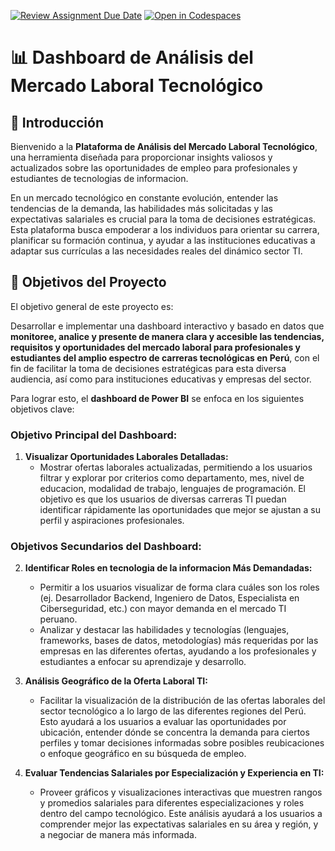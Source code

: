 [![Review Assignment Due Date](https://classroom.github.com/assets/deadline-readme-button-22041afd0340ce965d47ae6ef1cefeee28c7c493a6346c4f15d667ab976d596c.svg)](https://classroom.github.com/a/7rvBn7Ze)
[![Open in Codespaces](https://classroom.github.com/assets/launch-codespace-2972f46106e565e64193e422d61a12cf1da4916b45550586e14ef0a7c637dd04.svg)](https://classroom.github.com/open-in-codespaces?assignment_repo_id=19881757)
# 📊 Dashboard de Análisis del Mercado Laboral Tecnológico 

## 👋 Introducción

Bienvenido a la **Plataforma de Análisis del Mercado Laboral Tecnológico**, una herramienta diseñada para proporcionar insights valiosos y actualizados sobre las oportunidades de empleo para profesionales y estudiantes de tecnologias de informacion.

En un mercado tecnológico en constante evolución, entender las tendencias de la demanda, las habilidades más solicitadas y las expectativas salariales es crucial para la toma de decisiones estratégicas. Esta plataforma busca empoderar a los individuos para orientar su carrera, planificar su formación continua, y ayudar a las instituciones educativas a adaptar sus currículas a las necesidades reales del dinámico sector TI.


## 🎯 Objetivos del Proyecto

El objetivo general de este proyecto es:

Desarrollar e implementar una dashboard interactivo y basado en datos que **monitoree, analice y presente de manera clara y accesible las tendencias, requisitos y oportunidades del mercado laboral para profesionales y estudiantes del amplio espectro de carreras tecnológicas en Perú**, con el fin de facilitar la toma de decisiones estratégicas para esta diversa audiencia, así como para instituciones educativas y empresas del sector.

Para lograr esto, el **dashboard de Power BI** se enfoca en los siguientes objetivos clave:

### Objetivo Principal del Dashboard:

1.  **Visualizar Oportunidades Laborales Detalladas:**
    *   Mostrar ofertas laborales actualizadas, permitiendo a los usuarios filtrar y explorar por criterios como departamento, mes, nivel de educacion, modalidad de trabajo, lenguajes de programación. El objetivo es que los usuarios de diversas carreras TI puedan identificar rápidamente las oportunidades que mejor se ajustan a su perfil y aspiraciones profesionales.

### Objetivos Secundarios del Dashboard:

2.  **Identificar Roles en tecnologia de la informacion Más Demandadas:**
    *   Permitir a los usuarios visualizar de forma clara cuáles son los roles (ej. Desarrollador Backend, Ingeniero de Datos, Especialista en Ciberseguridad, etc.) con mayor demanda en el mercado TI peruano.
    *   Analizar y destacar las habilidades y tecnologías (lenguajes, frameworks, bases de datos, metodologías) más requeridas por las empresas en las diferentes ofertas, ayudando a los profesionales y estudiantes a enfocar su aprendizaje y desarrollo.

3.  **Análisis Geográfico de la Oferta Laboral TI:**
    *   Facilitar la visualización de la distribución de las ofertas laborales del sector tecnológico a lo largo de las diferentes regiones del Perú. Esto ayudará a los usuarios a evaluar las oportunidades por ubicación, entender dónde se concentra la demanda para ciertos perfiles y tomar decisiones informadas sobre posibles reubicaciones o enfoque geográfico en su búsqueda de empleo.

4.  **Evaluar Tendencias Salariales por Especialización y Experiencia en TI:**
    *   Proveer gráficos y visualizaciones interactivas que muestren rangos y promedios salariales para diferentes especializaciones y roles dentro del campo tecnológico. Este análisis ayudará a los usuarios a comprender mejor las expectativas salariales en su área y región, y a negociar de manera más informada.
